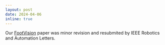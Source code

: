 ```yaml
---
layout: post
date: 2024-04-06
inline: true
---
```



Our [FootVision]() paper was minor revision and resubmited by IEEE Robotics and Automation Letters.
<!-- Paper, website, and code will be avaliable soon. -->
